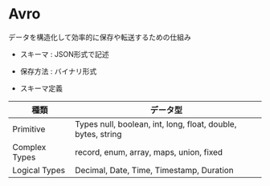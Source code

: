 # Avro

データを構造化して効率的に保存や転送するための仕組み

- スキーマ : JSON形式で記述

- 保存方法 : バイナリ形式

- スキーマ定義

| 種類	| データ型 |
| -- | -- |
| Primitive | Types	null, boolean, int, long, float, double, bytes, string |
| Complex Types	| record, enum, array, maps, union, fixed |
| Logical Types |	Decimal, Date, Time, Timestamp, Duration |
